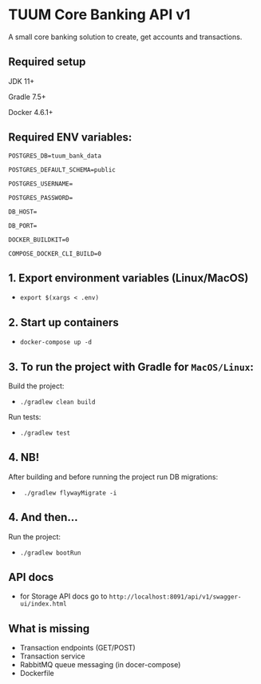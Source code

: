 # TUUM Core Banking API v1

A small core banking solution to create, get accounts and transactions.

## Required setup
JDK 11+

Gradle 7.5+

Docker 4.6.1+

## Required ENV variables:

`POSTGRES_DB=tuum_bank_data`

`POSTGRES_DEFAULT_SCHEMA=public`

`POSTGRES_USERNAME=`

`POSTGRES_PASSWORD=`

`DB_HOST=`

`DB_PORT=`

`DOCKER_BUILDKIT=0`

`COMPOSE_DOCKER_CLI_BUILD=0`

## 1. Export environment variables (Linux/MacOS)
* `export $(xargs < .env)`

## 2. Start up containers
* `docker-compose up -d`

## 3. To run the project with Gradle for `MacOS/Linux`:
Build the project:
* `./gradlew clean build`

Run tests:
* `./gradlew test`

## 4. NB!
After building and before running the project run DB migrations:
* ` ./gradlew flywayMigrate -i`

## 4. And then...
Run the project:
* `./gradlew bootRun`

## API docs
* for Storage API docs go to `http://localhost:8091/api/v1/swagger-ui/index.html`

## What is missing
* Transaction endpoints (GET/POST)
* Transaction service
* RabbitMQ queue messaging (in docer-compose)
* Dockerfile

